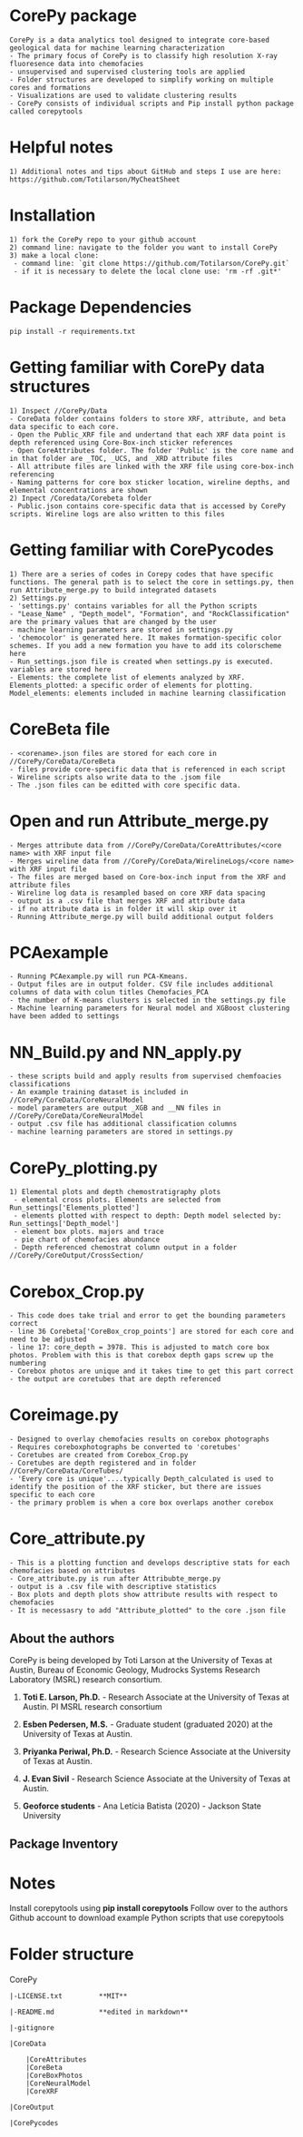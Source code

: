 # CorePy package
```
CorePy is a data analytics tool designed to integrate core-based geological data for machine learning characterization 
- The primary focus of CorePy is to classify high resolution X-ray fluoresence data into chemofacies 
- unsupervised and supervised clustering tools are applied
- Folder structures are developed to simplify working on multiple cores and formations
- Visualizations are used to validate clustering results
- CorePy consists of individual scripts and Pip install python package called corepytools
```

# Helpful notes
```
1) Additional notes and tips about GitHub and steps I use are here: https://github.com/Totilarson/MyCheatSheet 
```

# Installation
```
1) fork the CorePy repo to your github account
2) command line: navigate to the folder you want to install CorePy
3) make a local clone:
 - command line: `git clone https://github.com/Totilarson/CorePy.git` 
 - if it is necessary to delete the local clone use: 'rm -rf .git*'
```

# Package Dependencies
```
pip install -r requirements.txt

```

# Getting familiar with CorePy data structures
```
1) Inspect //CorePy/Data
- CoreData folder contains folders to store XRF, attribute, and beta data specific to each core.
- Open the Public_XRF file and undertand that each XRF data point is depth referenced using Core-Box-inch sticker references
- Open CoreAttributes folder. The folder 'Public' is the core name and in that folder are _TOC, _UCS, and _XRD attribute files
- All attribute files are linked with the XRF file using core-box-inch referencing
- Naming patterns for core box sticker location, wireline depths, and elemental concentrations are shown 
2) Inpect /Coredata/Corebeta folder
- Public.json contains core-specific data that is accessed by CorePy scripts. Wireline logs are also written to this files

```
# Getting familiar with CorePycodes
```
1) There are a series of codes in Corepy codes that have specific functions. The general path is to select the core in settings.py, then run Attribute_merge.py to build integrated datasets
2) Settings.py
- 'settings.py' contains variables for all the Python scripts
- "Lease_Name" , "Depth_model", "Formation", and "RockClassification" are the primary values that are changed by the user
- machine learning parameters are stored in settings.py
- 'chemocolor' is generated here. It makes formation-specific color schemes. If you add a new formation you have to add its colorscheme here
- Run_settings.json file is created when settings.py is executed. variables are stored here
- Elements: the complete list of elements analyzed by XRF. Elements_plotted: a specific order of elements for plotting. Model_elements: elements included in machine learning classification
```
# CoreBeta file
```
- <corename>.json files are stored for each core in //CorePy/CoreData/CoreBeta
- files provide core-specific data that is referenced in each script
- Wireline scripts also write data to the .jsom file
- The .json files can be editted with core specific data.
```
# Open and run Attribute_merge.py
```
- Merges attribute data from //CorePy/CoreData/CoreAttributes/<core name> with XRF input file
- Merges wireline data from //CorePy/CoreData/WirelineLogs/<core name> with XRF input file
- The files are merged based on Core-box-inch input from the XRF and attribute files
- Wireline log data is resampled based on core XRF data spacing
- output is a .csv file that merges XRF and attribute data
- if no attribute data is in folder it will skip over it
- Running Attribute_merge.py will build additional output folders
```
# PCAexample
```
- Running PCAexample.py will run PCA-Kmeans.
- Output files are in output folder. CSV file includes additional columns of data with colun titles Chemofacies_PCA
- the number of K-means clusters is selected in the settings.py file
- Machine learning parameters for Neural model and XGBoost clustering have been added to settings
```

# NN_Build.py and NN_apply.py
```
- these scripts build and apply results from supervised chemfoacies classifications
- An example training dataset is included in //CorePy/CoreData/CoreNeuralModel
- model parameters are output _XGB and __NN files in //CorePy/CoreData/CoreNeuralModel
- output .csv file has additional classification columns
- machine learning parameters are stored in settings.py

```
# CorePy_plotting.py 
```
1) Elemental plots and depth chemostratigraphy plots
 - elemental cross plots. Elements are selected from Run_settings['Elements_plotted']
 - elements plotted with respect to depth: Depth model selected by: Run_settings['Depth_model']
 - element box plots. majors and trace
 - pie chart of chemofacies abundance
 - Depth referenced chemostrat column output in a folder //CorePy/CoreOutput/CrossSection/
```

# Corebox_Crop.py
```
- This code does take trial and error to get the bounding parameters correct
- line 36 Corebeta['CoreBox_crop_points'] are stored for each core and need to be adjusted
- line 17: core_depth = 3978. This is adjusted to match core box photos. Problem with this is that corebox depth gaps screw up the numbering
- Corebox photos are unique and it takes time to get this part correct
- the output are coretubes that are depth referenced
```
# Coreimage.py
```
- Designed to overlay chemofacies results on corebox photographs
- Requires coreboxphotographs be converted to 'coretubes'
- Coretubes are created from Corebox_Crop.py
- Coretubes are depth registered and in folder //CorePy/CoreData/CoreTubes/
- 'Every core is unique'....typically Depth_calculated is used to identify the position of the XRF sticker, but there are issues specific to each core
- the primary problem is when a core box overlaps another corebox 

```

# Core_attribute.py
```
- This is a plotting function and develops descriptive stats for each chemofacies based on attributes
- Core_attribute.py is run after Attribubte_merge.py
- output is a .csv file with descriptive statistics
- Box plots and depth plots show attribute results with respect to chemofacies
- It is necessasry to add "Attribute_plotted" to the core .json file
```

## About the authors

CorePy is being developed by Toti Larson at the University of Texas at Austin, Bureau of Economic Geology, Mudrocks Systems Research Laboratory (MSRL) research consortium.

1. **Toti E. Larson, Ph.D.** - Research Associate at the University of Texas at Austin. PI MSRL research consortium

2. **Esben Pedersen, M.S.** - Graduate student (graduated 2020) at the University of Texas at Austin. 

3. **Priyanka Periwal, Ph.D.** - Research Science Associate at the University of Texas at Austin. 

4. **J. Evan Sivil** - Research Science Associate at the University of Texas at Austin. 

5. **Geoforce students** - Ana Letícia Batista (2020) - Jackson State University 

## Package Inventory
 


# Notes

Install corepytools using **pip install corepytools**
Follow over to the authors Github account to download example Python scripts that use corepytools


# Folder structure
CorePy

    |-LICENSE.txt         **MIT**

    |-README.md           **edited in markdown**

    |-gitignore          

    |CoreData

        |CoreAttributes
        |CoreBeta
        |CoreBoxPhotos
        |CoreNeuralModel
        |CoreXRF
    
    |CoreOutput
    
    |CorePycodes
